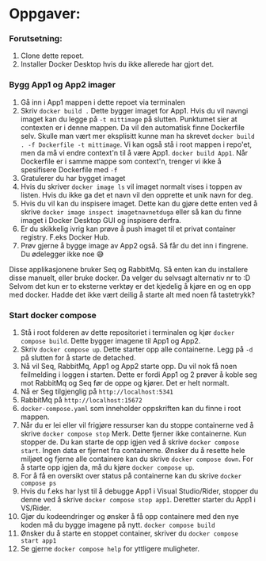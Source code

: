 # Oppgaver:

### Forutsetning:
1. Clone dette repoet.
2. Installer Docker Desktop hvis du ikke allerede har gjort det. 


### Bygg App1 og App2 imager
1. Gå inn i App1 mappen i dette repoet via terminalen
2. Skriv `docker build .` Dette bygger imaget for App1. Hvis du vil navngi imaget kan du legge på `-t mittimage` på slutten. Punktumet sier at contexten er i denne mappen. Da vil den automatisk finne Dockerfile selv. Skulle man vært mer eksplisitt kunne man ha skrevet
`docker build . -f Dockerfile -t mittimage`.
Vi kan også stå i root mappen i repo'et, men da må vi endre context'n til å være App1. 
`docker build App1`. Når Dockerfile er i samme mappe som context'n, trenger vi ikke å spesifisere Dockerfile med `-f`
3. Gratulerer du har bygget imaget
4. Hvis du skriver `docker image ls` vil imaget normalt vises i toppen av listen. Hvis du ikke ga det et navn vil den opprette et unik navn for deg.
5. Hvis du vil kan du inspisere imaget. Dette kan du gjøre dette enten ved å skrive `docker image inspect imagetnavnetduga` eller så
kan du finne imaget i Docker Desktop GUI og inspisere derfra.
6. Er du skikkelig ivrig kan prøve å push imaget til et privat container registry. F.eks Docker Hub. 
7. Prøv gjerne å bygge image av App2 også. Så får du det inn i fingrene. Du ødelegger ikke noe :sweat_smile:

Disse applikasjonene bruker Seq og RabbitMq. Så enten kan du installere disse manuelt, eller bruke docker. Da velger du selvsagt alternativ nr to :D
Selvom det kun er to eksterne verktøy er det kjedelig å kjøre en og en opp med docker.
Hadde det ikke vært deilig å starte alt med noen få tastetrykk?

### Start docker compose

1. Stå i root folderen av dette repositoriet i terminalen og kjør `docker compose build`. Dette bygger imagene til App1 og App2.
2. Skriv `docker compose up`. Dette starter opp alle containerne. Legg på `-d` på slutten for å starte de detached.
3. Nå vil Seq, RabbitMq, App1 og App2 starte opp. Du vil nok få noen feilmelding i loggen i starten. 
Dette er fordi App1 og 2 prøver å koble seg mot RabbitMq og Seq før de oppe og kjører. Det er helt normalt.
4. Nå er Seg tilgjenglig på `http://localhost:5341`
5. RabbitMq på `http://localhost:15672`
6. `docker-compose.yaml` som inneholder oppskriften kan du finne i root mappen.
7. Når du er lei eller vil frigjøre ressurser kan du stoppe containerne ved å skrive `docker compose stop` 
Merk. Dette fjerner ikke containerne. Kun stopper de. Du kan starte de opp igjen ved å skrive `docker compose start`.
Ingen data er fjernet fra containerne. 
Ønsker du å resette hele miljøet og fjerne alle containere kan du skrive `docker compose down`.
For å starte opp igjen da, må du kjøre `docker compose up`.
8. For å få en oversikt over status på containerne kan du skrive `docker compose ps`
9. Hvis du f.eks har lyst til å debugge App1 i Visual Studio/Rider, stopper du denne ved å skrive `docker compose stop app1`.
Deretter starter du App1 i VS/Rider.
10. Gjør du kodeendringer og ønsker å få opp containere med den nye koden må du bygge imagene på nytt. `docker compose build`
11. Ønsker du å starte en stoppet container, skriver du `docker compose start app1`
12. Se gjerne `docker compose help` for yttligere muligheter.


